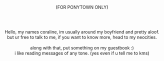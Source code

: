 
<p align="center"> (FOR PONYTOWN ONLY) </p>
<br> </br>
<p align="center">
Hello, my names coraline, im usually around my boyfriend and pretty aloof.
<br>
but ur free to talk to me, if you want to know more, head to my neocities.
<br> </br>
along with that, put something on  my guestbook :) 
<br>
i like reading messages of any tone. (yes even if u tell me to kms)
</p>
